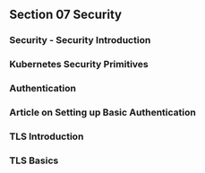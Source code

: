 ## Section 07 Security

### Security - Security Introduction

### Kubernetes Security Primitives

### Authentication

### Article on Setting up Basic Authentication

### TLS Introduction

### TLS Basics

